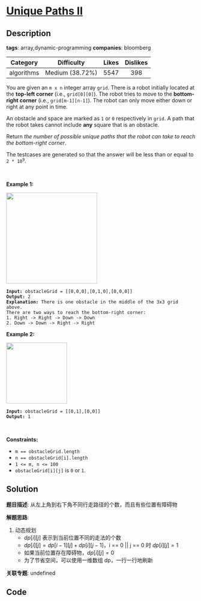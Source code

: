 # [Unique Paths II](https://leetcode.com/problems/unique-paths-ii/description/)

## Description

**tags**: array,dynamic-programming
**companies**: bloomberg

| Category | Difficulty | Likes | Dislikes |
| :------: | :--------: | :---: | :------: |
| algorithms | Medium (38.72%) | 5547 | 398 |

<p>You are given an <code>m x n</code> integer array <code>grid</code>. There is a robot initially located at the <b>top-left corner</b> (i.e., <code>grid[0][0]</code>). The robot tries to move to the <strong>bottom-right corner</strong> (i.e., <code>grid[m-1][n-1]</code>). The robot can only move either down or right at any point in time.</p>

<p>An obstacle and space are marked as <code>1</code> or <code>0</code> respectively in <code>grid</code>. A path that the robot takes cannot include <strong>any</strong> square that is an obstacle.</p>

<p>Return <em>the number of possible unique paths that the robot can take to reach the bottom-right corner</em>.</p>

<p>The testcases are generated so that the answer will be less than or equal to <code>2 * 10<sup>9</sup></code>.</p>

<p>&nbsp;</p>
<p><strong>Example 1:</strong></p>
<img alt="" src="https://assets.leetcode.com/uploads/2020/11/04/robot1.jpg" style="width: 242px; height: 242px;" />
<pre><code><strong>Input:</strong> obstacleGrid = [[0,0,0],[0,1,0],[0,0,0]]
<strong>Output:</strong> 2
<strong>Explanation:</strong> There is one obstacle in the middle of the 3x3 grid above.
There are two ways to reach the bottom-right corner:
1. Right -&gt; Right -&gt; Down -&gt; Down
2. Down -&gt; Down -&gt; Right -&gt; Right</code></pre>

<p><strong>Example 2:</strong></p>
<img alt="" src="https://assets.leetcode.com/uploads/2020/11/04/robot2.jpg" style="width: 162px; height: 162px;" />
<pre><code><strong>Input:</strong> obstacleGrid = [[0,1],[0,0]]
<strong>Output:</strong> 1</code></pre>

<p>&nbsp;</p>
<p><strong>Constraints:</strong></p>

<ul>
	<li><code>m == obstacleGrid.length</code></li>
	<li><code>n == obstacleGrid[i].length</code></li>
	<li><code>1 &lt;= m, n &lt;= 100</code></li>
	<li><code>obstacleGrid[i][j]</code> is <code>0</code> or <code>1</code>.</li>
</ul>



## Solution

**题目描述**: 从左上角到右下角不同行走路径的个数，而且有些位置有障碍物

**解题思路**:

1. 动态规划
    - $dp[i][j]$ 表示到当前位置不同的走法的个数
    - $dp[i][j] = dp[i - 1][j] + dp[i][j - 1]$，i == 0 || j == 0 时 $dp[i][j] = 1$
    - 如果当前位置存在障碍物，$dp[i][j] = 0$
    - 为了节省空间，可以使用一维数组 dp，一行一行地刷新

**关联专题**: undefined

## Code
